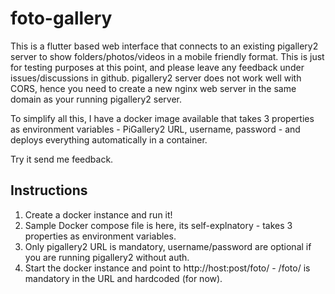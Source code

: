 # foto-gallery

This is a flutter based web interface that connects to an existing pigallery2 server to show folders/photos/videos in a mobile friendly format.
This is just for testing purposes at this point, and please leave any feedback under issues/discussions in github.
pigallery2 server does not work well with CORS, hence you need to create a new nginx web server in the same domain as your running pigallery2 server.

To simplify all this, I have a docker image available that takes 3 properties as environment variables - PiGallery2 URL, username, password - and deploys everything automatically in a container.

Try it send me feedback.

## Instructions
1. Create a docker instance and run it!
2. Sample Docker compose file is here, its self-explnatory - takes 3 properties as environment variables.
3. Only pigallery2 URL is mandatory, username/password are optional if you are running pigallery2 without auth.
4. Start the docker instance and point to http://host:post/foto/  -  /foto/ is mandatory in the URL and hardcoded (for now).
